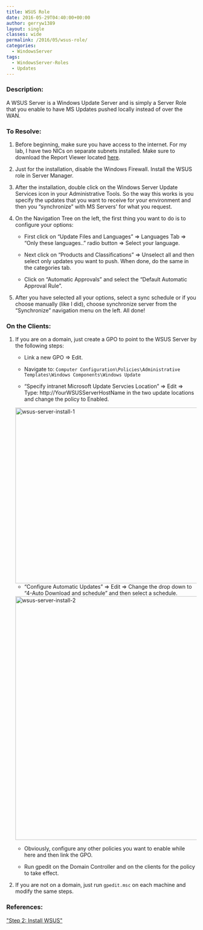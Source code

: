 ```yaml
---
title: WSUS Role
date: 2016-05-29T04:40:00+00:00
author: gerryw1389
layout: single
classes: wide
permalink: /2016/05/wsus-role/
categories:
  - WindowsServer
tags:
  - WindowsServer-Roles
  - Updates
---
```

<!--more-->

### Description:

A WSUS Server is a Windows Update Server and is simply a Server Role that you enable to have MS Updates pushed locally instead of over the WAN.

### To Resolve:

1. Before beginning, make sure you have access to the internet. For my lab, I have two NICs on separate subnets installed. Make sure to download the Report Viewer located [here](http://www.microsoft.com/en-us/download/details.aspx?id=6576).

2. Just for the installation, disable the Windows Firewall. Install the WSUS role in Server Manager.

3. After the installation, double click on the Windows Server Update Services icon in your Administrative Tools. So the way this works is you specify the updates that you want to receive for your environment and then you &#8220;synchronize&#8221; with MS Servers' for what you request.

4. On the Navigation Tree on the left, the first thing you want to do is to configure your options:

   - First click on &#8220;Update Files and Languages&#8221; => Languages Tab => &#8220;Only these languages..&#8221; radio button => Select your language.

   - Next click on &#8220;Products and Classifications&#8221; => Unselect all and then select only updates you want to push. When done, do the same in the categories tab.

   - Click on &#8220;Automatic Approvals&#8221; and select the &#8220;Default Automatic Approval Rule&#8221;.

5. After you have selected all your options, select a sync schedule or if you choose manually (like I did), choose synchronize server from the &#8220;Synchronize&#8221; navigation menu on the left. All done!

### On the Clients:

1. If you are on a domain, just create a GPO to point to the WSUS Server by the following steps:

   - Link a new GPO => Edit.

   - Navigate to: `Computer Configuration\Policies\Administrative Templates\Windows Components\Windows Update`

   - &#8220;Specify intranet Microsoft Update Servcies Location&#8221; => Edit => Type: http://YourWSUSServerHostName in the two update locations and change the policy to Enabled.

   <img class="alignnone size-full wp-image-739" src="https://automationadmin.com/assets/images/uploads/2016/09/wsus-server-install-1.png" alt="wsus-server-install-1" width="844" height="464" srcset="https://automationadmin.com/assets/images/uploads/2016/09/wsus-server-install-1.png 844w, https://automationadmin.com/assets/images/uploads/2016/09/wsus-server-install-1-300x165.png 300w, https://automationadmin.com/assets/images/uploads/2016/09/wsus-server-install-1-768x422.png 768w" sizes="(max-width: 844px) 100vw, 844px" />
   
   - &#8220;Configure Automatic Updates&#8221; => Edit => Change the drop down to &#8220;4-Auto Download and schedule&#8221; and then select a schedule.

   <img class="alignnone size-full wp-image-740" src="https://automationadmin.com/assets/images/uploads/2016/09/wsus-server-install-2.png" alt="wsus-server-install-2" width="702" height="643" srcset="https://automationadmin.com/assets/images/uploads/2016/09/wsus-server-install-2.png 702w, https://automationadmin.com/assets/images/uploads/2016/09/wsus-server-install-2-300x275.png 300w" sizes="(max-width: 702px) 100vw, 702px" />
   
   - Obviously, configure any other policies you want to enable while here and then link the GPO.

   - Run gpedit on the Domain Controller and on the clients for the policy to take effect.

1. If you are not on a domain, just run `gpedit.msc` on each machine and modify the same steps.

### References:

["Step 2: Install WSUS"](https://technet.microsoft.com/en-us/library/cc720523(v=ws.10).aspx)